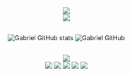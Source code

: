 <div align="center">
  <img src="https://capsule-render.vercel.app/api?color=00ff03&type=waving">
  <br>
  <img src="https://readme-typing-svg.herokuapp.com/?color=00ff03&size=35&center=true&vCenter=true&width=1000&lines=<Hello+World!>;<Sou+Gabriel+Lima>;<Seja+Bem-Vindo(a)!+:%29>"
</div>

##
![Gabriel GitHub stats](https://github-readme-stats.vercel.app/api?username=gabriellimao7500&show_icons=true&count_private=true&hide_border=true&title_color=00ff03&icon_color=00ff03&text_color=c9d1d9&bg_color=0d1117)
![Gabriel GitHub](https://github-readme-stats.vercel.app/api/top-langs/?username=gabriellimao7500&layout=compact&hide_border=true&title_color=00ff03&text_color=00ff03&bg_color=0d1117)

##
<div align="center">
  <img src="https://readme-typing-svg.herokuapp.com/?color=00ff03&size=25&center=true&vCenter=true&width=1000&lines=<Tecnologias+que+eu+uso+no+meu+dia+a+dia>">
  <br>
  <img src="https://img.shields.io/badge/HTML5-E34F26?style=for-the-badge&logo=html5&logoColor=white">
  <img src="https://img.shields.io/badge/CSS3-1572B6?style=for-the-badge&logo=css3&logoColor=white">
  <img src="https://img.shields.io/badge/Python-14354C?style=for-the-badge&logo=python&logoColor=white">
  <img src="https://img.shields.io/badge/C%23-239120?style=for-the-badge&logo=c-sharp&logoColor=white">
  <img src="https://img.shields.io/badge/Java-ED8B00?style=for-the-badge&logo=openjdk&logoColor=white">
</div>

<div>
  <img src=">
</div>
